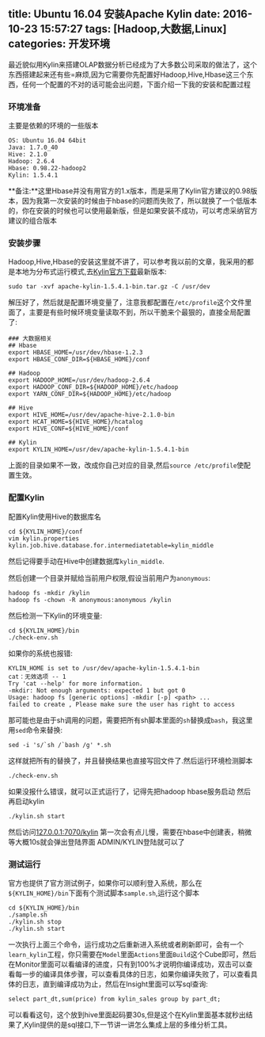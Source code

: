 title: Ubuntu 16.04 安装Apache Kylin
date: 2016-10-23 15:57:27
tags: [Hadoop,大数据,Linux]
categories: 开发环境
---
最近貌似用Kylin来搭建OLAP数据分析已经成为了大多数公司采取的做法了，这个东西搭建起来还有些=麻烦,因为它需要你先配置好Hadoop,Hive,Hbase这三个东西，任何一个配置的不对的话可能会出问题，下面介绍一下我的安装和配置过程

### 环境准备
主要是依赖的环境的一些版本
```
OS: Ubuntu 16.04 64bit
Java: 1.7.0_40
Hive: 2.1.0
Hadoop: 2.6.4
Hbase: 0.98.22-hadoop2
Kylin: 1.5.4.1
```

**备注:**这里Hbase并没有用官方的1.x版本，而是采用了Kylin官方建议的0.98版本，因为我第一次安装的时候由于hbase的问题而失败了，所以就换了一个低版本的，你在安装的时候也可以使用最新版，但是如果安装不成功，可以考虑采纳官方建议的组合版本

### 安装步骤
Hadoop,Hive,Hbase的安装这里就不讲了，可以参考我以前的文章，我采用的都是本地为分布式运行模式,去[Kylin官方下载](http://kylin.apache.org/download/)最新版本:
```
sudo tar -xvf apache-kylin-1.5.4.1-bin.tar.gz -C /usr/dev
```
解压好了，然后就是配置环境变量了，注意我都配置在`/etc/profile`这个文件里面了，主要是有些时候环境变量读取不到，所以干脆来个最狠的，直接全局配置了:
```
### 大数据相关
## Hbase
export HBASE_HOME=/usr/dev/hbase-1.2.3
export HBASE_CONF_DIR=${HBASE_HOME}/conf

## Hadoop
export HADOOP_HOME=/usr/dev/hadoop-2.6.4
export HADOOP_CONF_DIR=${HADOOP_HOME}/etc/hadoop
export YARN_CONF_DIR=${HADOOP_HOME}/etc/hadoop

## Hive
export HIVE_HOME=/usr/dev/apache-hive-2.1.0-bin
export HCAT_HOME=${HIVE_HOME}/hcatalog
export HIVE_CONF=${HIVE_HOME}/conf

## Kylin
export KYLIN_HOME=/usr/dev/apache-kylin-1.5.4.1-bin
```
上面的目录如果不一致，改成你自己对应的目录,然后`source /etc/profile`使配置生效。

### 配置Kylin
配置Kylin使用Hive的数据库名
```
cd ${KYLIN_HOME}/conf
vim kylin.properties
kylin.job.hive.database.for.intermediatetable=kylin_middle
```
然后记得要手动在Hive中创建数据库`kylin_middle`.

然后创建一个目录并赋给当前用户权限,假设当前用户为`anonymous`:
```
hadoop fs -mkdir /kylin
hadoop fs -chown -R anonymous:anonymous /kylin
```
然后检测一下Kylin的环境变量:
```
cd ${KYLIN_HOME}/bin
./check-env.sh
```
如果你的系统也报错:
```
KYLIN_HOME is set to /usr/dev/apache-kylin-1.5.4.1-bin
cat：无效选项 -- 1
Try 'cat --help' for more information.
-mkdir: Not enough arguments: expected 1 but got 0
Usage: hadoop fs [generic options] -mkdir [-p] <path> ...
failed to create , Please make sure the user has right to access
```
那可能也是由于sh调用的问题，需要把所有sh脚本里面的`sh`替换成`bash`，我这里用`sed`命令来替换:
```
sed -i 's/`sh /`bash /g' *.sh
```
这样就把所有的替换了，并且替换结果也直接写回文件了.然后运行环境检测脚本
```
./check-env.sh
```
如果没报什么错误，就可以正式运行了，记得先把hadoop hbase服务启动
然后再启动kylin
```
./kylin.sh start
```
然后访问[127.0.0.1:7070/kylin](127.0.0.1:7070/kylin)
第一次会有点儿慢，需要在hbase中创建表，稍微等大概10s就会弹出登陆界面
ADMIN/KYLIN登陆就可以了

### 测试运行
官方也提供了官方测试例子，如果你可以顺利登入系统，那么在`${KYLIN_HOME}/bin`下面有个测试脚本`sample.sh`,运行这个脚本
```
cd ${KYLIN_HOME}/bin
./sample.sh
./kylin.sh stop
./kylin.sh start
```
一次执行上面三个命令，运行成功之后重新进入系统或者刷新即可，会有一个`learn_kylin`工程，你只需要在`Model`里面`Actions`里面`Build`这个Cube即可，然后在Monitor里面可以看编译的进度，只有到100%才说明你编译成功，双击可以查看每一步的编译具体步骤，可以查看具体的日志，如果你编译失败了，可以查看具体的日志，直到编译成功为止，然后在Insight里面可以写sql查询:
```
select part_dt,sum(price) from kylin_sales group by part_dt;
```
可以看看这句，这个放到hive里面起码要30s,但是这个在Kylin里面基本就秒出结果了,Kylin提供的是sql接口,下一节讲一讲怎么集成上层的多维分析工具。
